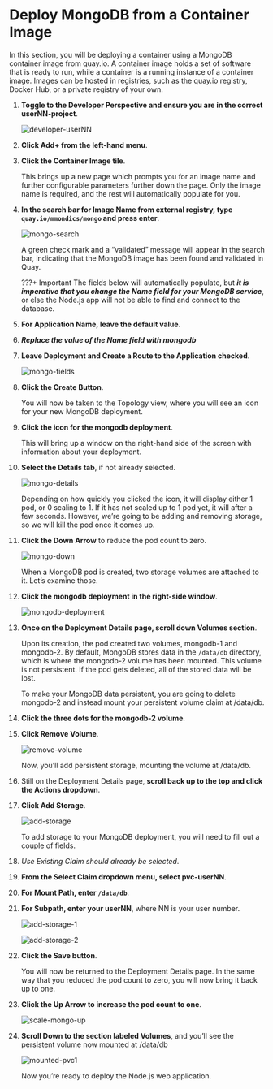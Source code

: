 # Deploy MongoDB from a Container Image

In this section, you will be deploying a container using a MongoDB container image from quay.io. A container image holds a set of software that is ready to run, while a container is a running instance of a container image. Images can be hosted in registries, such as the quay.io registry, Docker Hub, or a private registry of your own.

1. **Toggle to the Developer Perspective and ensure you are in the correct userNN-project**.

    ![developer-userNN](images/developer-userNN.png)

1. **Click Add+ from the left-hand menu**.

1. **Click the Container Image tile**.

    This brings up a new page which prompts you for an image name and further configurable parameters further down the page. Only the image name is required, and the rest will automatically populate for you.

1. **In the search bar for Image Name from external registry, type `quay.io/mmondics/mongo` and press enter**.

    ![mongo-search](images/mongo-search.png)

    A green check mark and a “validated” message will appear in the search bar, indicating that the MongoDB image has been found and validated in Quay.

    ???+ Important
        The fields below will automatically populate, but ***it is imperative that you change the Name field for your MongoDB service***, or else the Node.js app will not be able to find and connect to the database.

1. **For Application Name, leave the default value**.

1. ***Replace the value of the Name field with mongodb***

1. **Leave Deployment and Create a Route to the Application checked**.

    ![mongo-fields](images/mongo-fields.png)

1. **Click the Create Button**.

    You will now be taken to the Topology view, where you will see an icon for your new MongoDB deployment.

1. **Click the icon for the mongodb deployment**.

    This will bring up a window on the right-hand side of the screen with information about your deployment.

1. **Select the Details tab**, if not already selected.

    ![mongo-details](images/mongo-details.png)

    Depending on how quickly you clicked the icon, it will display either 1 pod, or 0 scaling to 1. If it has not scaled up to 1 pod yet, it will after a few seconds. However, we’re going to be adding and removing storage, so we will kill the pod once it comes up.

1. **Click the Down Arrow** to reduce the pod count to zero.

    ![mongo-down](images/mongo-down.png)

    When a MongoDB pod is created, two storage volumes are attached to it. Let’s examine those.

1. **Click the mongodb deployment in the right-side window**.

    ![mongodb-deployment](images/mongodb-deployment.png)

1. **Once on the Deployment Details page, scroll down Volumes section**.

    Upon its creation, the pod created two volumes, mongodb-1 and mongodb-2. By default, MongoDB stores data in the `/data/db` directory, which is where the mongodb-2 volume has been mounted. This volume is not persistent. If the pod gets deleted, all of the stored data will be lost.

    To make your MongoDB data persistent, you are going to delete mongodb-2 and instead mount your persistent volume claim at /data/db.

1. **Click the three dots for the mongodb-2 volume**.

1. **Click Remove Volume**.

    ![remove-volume](images/remove-volume.png)

    Now, you’ll add persistent storage, mounting the volume at /data/db.

1. Still on the Deployment Details page, **scroll back up to the top and click the Actions dropdown**.

1. **Click Add Storage**.

    ![add-storage](images/add-storage.png)

    To add storage to your MongoDB deployment, you will need to fill out a couple of fields.

1. *Use Existing Claim should already be selected*.

1. **From the Select Claim dropdown menu, select pvc-userNN**.

1. **For Mount Path, enter `/data/db`**.

1. **For Subpath, enter your userNN**, where NN is your user number.

    ![add-storage-1](images/add-storage-1.png)

    ![add-storage-2](images/add-storage-2.png)

1. **Click the Save button**.

    You will now be returned to the Deployment Details page. In the same way that you reduced the pod count to zero, you will now bring it back up to one.

1. **Click the Up Arrow to increase the pod count to one**.

    ![scale-mongo-up](images/scale-mongo-up.png)

1. **Scroll Down to the section labeled Volumes**, and you’ll see the persistent volume now mounted at /data/db

    ![mounted-pvc1](images/mounted-pvc.png)

    Now you’re ready to deploy the Node.js web application.
